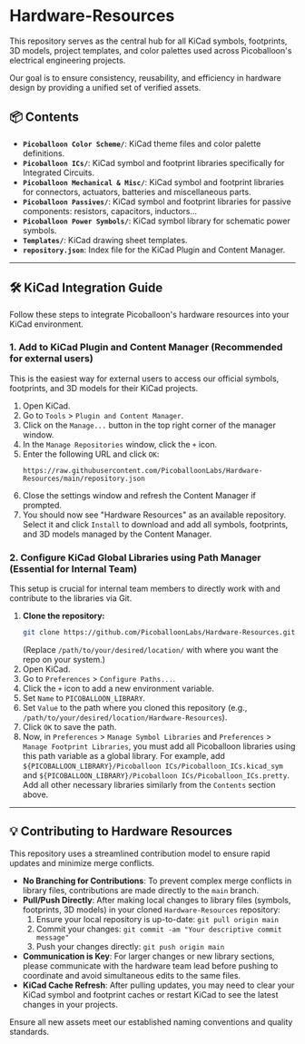 # Hardware-Resources

This repository serves as the central hub for all KiCad symbols, footprints, 3D models, project templates, and color palettes used across Picoballoon's electrical engineering projects.

Our goal is to ensure consistency, reusability, and efficiency in hardware design by providing a unified set of verified assets.

## 📦 Contents

*   **`Picoballoon Color Scheme/`**: KiCad theme files and color palette definitions.
*   **`Picoballoon ICs/`**: KiCad symbol and footprint libraries specifically for Integrated Circuits.
*   **`Picoballoon Mechanical & Misc/`**: KiCad symbol and footprint libraries for connectors, actuators, batteries and miscellaneous parts.
*   **`Picoballoon Passives/`**: KiCad symbol and footprint libraries for passive components: resistors, capacitors, inductors...
*   **`Picoballoon Power Symbols/`**: KiCad symbol library for schematic power symbols.
*   **`Templates/`**: KiCad drawing sheet templates.
*   **`repository.json`**: Index file for the KiCad Plugin and Content Manager.

---

## 🛠️ KiCad Integration Guide

Follow these steps to integrate Picoballoon's hardware resources into your KiCad environment.

### 1. Add to KiCad Plugin and Content Manager (Recommended for external users)

This is the easiest way for external users to access our official symbols, footprints, and 3D models for their KiCad projects.

1.  Open KiCad.
2.  Go to `Tools` > `Plugin and Content Manager`.
3.  Click on the `Manage...` button in the top right corner of the manager window.
4.  In the `Manage Repositories` window, click the `+` icon.
5.  Enter the following URL and click `OK`:
    ```
    https://raw.githubusercontent.com/PicoballoonLabs/Hardware-Resources/main/repository.json
    ```
6.  Close the settings window and refresh the Content Manager if prompted.
7.  You should now see "Hardware Resources" as an available repository. Select it and click `Install` to download and add all symbols, footprints, and 3D models managed by the Content Manager.

### 2. Configure KiCad Global Libraries using Path Manager (Essential for Internal Team)

This setup is crucial for internal team members to directly work with and contribute to the libraries via Git.

1.  **Clone the repository:**
    ```bash
    git clone https://github.com/PicoballoonLabs/Hardware-Resources.git /path/to/your/desired/location/Hardware-Resources
    ```
    (Replace `/path/to/your/desired/location/` with where you want the repo on your system.)
2.  Open KiCad.
3.  Go to `Preferences` > `Configure Paths...`.
4.  Click the `+` icon to add a new environment variable.
5.  Set `Name` to `PICOBALLOON_LIBRARY`.
6.  Set `Value` to the path where you cloned this repository (e.g., `/path/to/your/desired/location/Hardware-Resources`).
7.  Click `OK` to save the path.
8.  Now, in `Preferences` > `Manage Symbol Libraries` and `Preferences` > `Manage Footprint Libraries`, you must add all Picoballoon libraries using this path variable as a global library. For example, add `${PICOBALLOON_LIBRARY}/Picoballoon ICs/Picoballoon_ICs.kicad_sym` and `${PICOBALLOON_LIBRARY}/Picoballoon ICs/Picoballoon_ICs.pretty`. Add all other necessary libraries similarly from the `Contents` section above.

---

## 💡 Contributing to Hardware Resources

This repository uses a streamlined contribution model to ensure rapid updates and minimize merge conflicts.

*   **No Branching for Contributions**: To prevent complex merge conflicts in library files, contributions are made directly to the `main` branch.
*   **Pull/Push Directly**: After making local changes to library files (symbols, footprints, 3D models) in your cloned `Hardware-Resources` repository:
    1.  Ensure your local repository is up-to-date: `git pull origin main`
    2.  Commit your changes: `git commit -am "Your descriptive commit message"`
    3.  Push your changes directly: `git push origin main`
*   **Communication is Key**: For larger changes or new library sections, please communicate with the hardware team lead before pushing to coordinate and avoid simultaneous edits to the same files.
*   **KiCad Cache Refresh**: After pulling updates, you may need to clear your KiCad symbol and footprint caches or restart KiCad to see the latest changes in your projects.

Ensure all new assets meet our established naming conventions and quality standards.